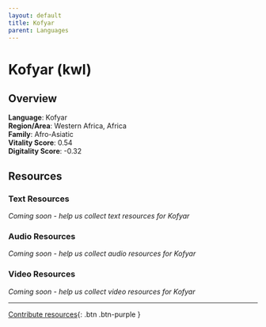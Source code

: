 ```yaml
---
layout: default
title: Kofyar
parent: Languages
---
```


# Kofyar (kwl)

## Overview

**Language**: Kofyar  
**Region/Area**: Western Africa, Africa  
**Family**: Afro-Asiatic  
**Vitality Score**: 0.54  
**Digitality Score**: -0.32  

## Resources

### Text Resources
*Coming soon - help us collect text resources for Kofyar*

### Audio Resources
*Coming soon - help us collect audio resources for Kofyar*

### Video Resources
*Coming soon - help us collect video resources for Kofyar*

---

[Contribute resources](https://fairtrain.github.io/){: .btn .btn-purple }
